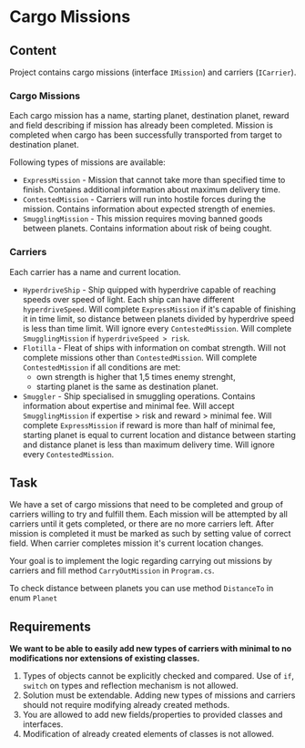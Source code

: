﻿# Cargo Missions

## Content

Project contains cargo missions (interface `IMission`) and carriers (`ICarrier`).

### Cargo Missions

Each cargo mission has a name, starting planet, destination planet, reward and field describing if mission has already been completed.
Mission is completed when cargo has been successfully transported from target to destination planet.

Following types of missions are available:

* `ExpressMission` - Mission that cannot take more than specified time to finish. Contains additional information about maximum delivery time.
* `ContestedMission` - Carriers will run into hostile forces during the mission. Contains information about expected strength of enemies.
* `SmugglingMission` - This mission requires moving banned goods between planets. Contains information about risk of being cought.

### Carriers

Each carrier has a name and current location.

* `HyperdriveShip` - Ship quipped with hyperdrive capable of reaching speeds over speed of light. Each ship can have different `hyperdriveSpeed`.
Will complete `ExpressMission` if it's capable of finishing it in time limit, so distance between planets divided by hyperdrive speed is less than time limit.
Will ignore every `ContestedMission`.
Will complete `SmugglingMission` if `hyperdriveSpeed > risk`.
* `Flotilla` - Fleat of ships with information on combat strength.
Will not complete missions other than `ContestedMission`. Will complete `ContestedMission` if all conditions are met:
	* own strength is higher that 1,5 times enemy strenght,
	* starting planet is the same as destination planet.
* `Smuggler` - Ship specialised in smuggling operations. Contains information about expertise and minimal fee.
Will accept `SmugglingMission` if expertise > risk and reward > minimal fee.
Will complete `ExpressMission` if reward is more than half of minimal fee, starting planet is equal to current location and distance between starting and distance planet is less than maximum delivery time.
Will ignore every `ContestedMission`.

## Task

We have a set of cargo missions that need to be completed and group of carriers willing to try and fulfill them.
Each mission will be attempted by all carriers until it gets completed, or there are no more carriers left.
After mission is completed it must be marked as such by setting value of correct field. When carrier completes mission it's current location changes.

Your goal is to implement the logic regarding carrying out missions by carriers and fill method `CarryOutMission` in `Program.cs`.

To check distance between planets you can use method `DistanceTo` in enum `Planet`

## Requirements

**We want to be able to easily add new types of carriers with minimal to no modifications nor extensions of existing classes.**

1. Types of objects cannot be explicitly checked and compared. Use of `if`, `switch` on types and reflection mechanism is not allowed.
2. Solution must be extendable. Adding new types of missions and carriers should not require modifying already created methods.
3. You are allowed to add new fields/properties to provided classes and interfaces.
4. Modification of already created elements of classes is not allowed.